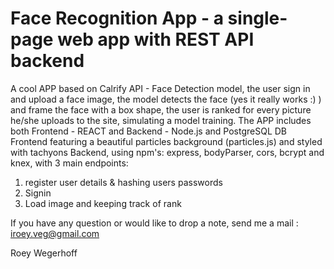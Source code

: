 # Face Recognition App - a single-page web app with REST API backend
A cool APP based on Calrify API - Face Detection model, the user sign in and upload a face image, the model detects the face (yes it really works :) ) and frame the face with a box shape, the user is ranked for every picture he/she uploads to the site, simulating a model training.
The APP includes both Frontend - REACT and Backend - Node.js and PostgreSQL DB
Frontend featuring a beautiful particles background (particles.js) and styled with tachyons
Backend, using npm's: express, bodyParser, cors, bcrypt and knex, with 3 main endpoints: 
1. register user details & hashing users passwords
2. Signin 
3. Load image and keeping track of rank

If you have any question or would like to drop a note, send me a mail : iroey.veg@gmail.com

Roey Wegerhoff


